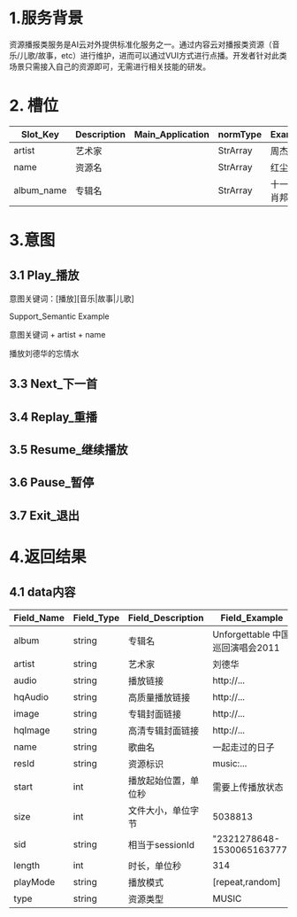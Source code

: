 # 1.服务背景

资源播报类服务是AI云对外提供标准化服务之一。通过内容云对播报类资源（音乐/儿歌/故事，etc）进行维护，进而可以通过VUI方式进行点播。开发者针对此类场景只需接入自己的资源即可，无需进行相关技能的研发。


# 2. 槽位

| Slot_Key | Description | Main_Application | normType | Example |
| --- | --- | --- | --- | --- |
| artist | 艺术家 | | StrArray | 周杰伦 |
| name | 资源名 | | StrArray | 红尘客栈 |
| album_name | 专辑名 | | StrArray | 十一月的肖邦 |

# 3.意图
## 3.1 Play_播放
意图关键词：[播放][音乐|故事|儿歌]

Support_Semantic	Example

意图关键词 + artist + name	

播放刘德华的忘情水

## 3.3 Next_下一首

## 3.4 Replay_重播

## 3.5 Resume_继续播放

## 3.6 Pause_暂停

## 3.7 Exit_退出

# 4.返回结果

## 4.1 data内容

| Field_Name | Field_Type | Field_Description | Field_Example |
| --- | --- | --- | --- |
| album | string | 专辑名 | Unforgettable 中国巡回演唱会2011 |
| artist | string | 艺术家 | 刘德华 |
| audio | string | 播放链接 | http://... |
| hqAudio | string | 高质量播放链接 | http://... |
| image | string|	专辑封面链接 | http://... |
| hqImage | string |	高清专辑封面链接 | http://... |
| name | string | 歌曲名	| 一起走过的日子 |
| resId |	string | 资源标识 |	music:... |
| start | int | 播放起始位置，单位秒 | 需要上传播放状态 |
| size | int | 文件大小，单位字节 | 5038813 |	
| sid | string | 相当于sessionId | "2321278648-1530065163777" |
| length | int | 时长，单位秒 | 314 |  	
| playMode | string |	播放模式 | [repeat,random] |
| type | string | 资源类型 | MUSIC |

